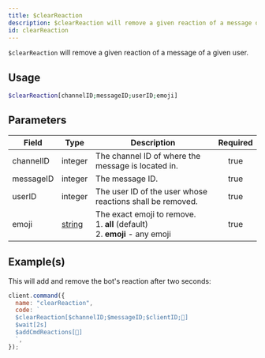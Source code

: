 ```yaml
---
title: $clearReaction
description: $clearReaction will remove a given reaction of a message of a given user.
id: clearReaction
---
```


`$clearReaction` will remove a given reaction of a message of a given user.

## Usage

```php
$clearReaction[channelID;messageID;userID;emoji]
```

## Parameters

| Field     | Type                                                                                              | Description                                                                            | Required |
| --------- | ------------------------------------------------------------------------------------------------- | -------------------------------------------------------------------------------------- | :------: |
| channelID | integer                                                                                           | The channel ID of where the message is located in.                                     |   true   |
| messageID | integer                                                                                           | The message ID.                                                                        |   true   |
| userID    | integer                                                                                           | The user ID of the user whose reactions shall be removed.                              |   true   |
| emoji     | [string](https://developer.mozilla.org/en-US/docs/Web/JavaScript/Reference/Global_Objects/String) | The exact emoji to remove. <br /> 1. **all** (default) <br /> 2. **emoji** - any emoji |   true   |

## Example(s)

This will add and remove the bot's reaction after two seconds:

```javascript
client.command({
  name: "clearReaction",
  code: `
  $clearReaction[$channelID;$messageID;$clientID;🥱]
  $wait[2s]
  $addCmdReactions[🥱]
  `,
});
```
